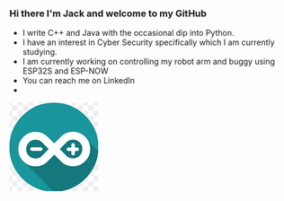 ### Hi there I'm Jack and welcome to my GitHub 
- I write C++ and Java with the occasional dip into Python.
- I have an interest in Cyber Security specifically which I am currently studying.
- I am currently working on controlling my robot arm and buggy using ESP32S and ESP-NOW 
- You can reach me on LinkedIn
- 
![arduinologo](Arduinologo.png)

<!--
**UNIJackS/UNIJackS** is a ✨ _special_ ✨ repository because its `README.md` (this file) appears on your GitHub profile.

Here are some ideas to get you started:

- 🔭 I’m currently working on ...
- 🌱 I’m currently learning ...
- 👯 I’m looking to collaborate on ...
- 🤔 I’m looking for help with ...
- 💬 Ask me about ...
- 📫 How to reach me: ...
- 😄 Pronouns: ...
- ⚡ Fun fact: ...
-->
